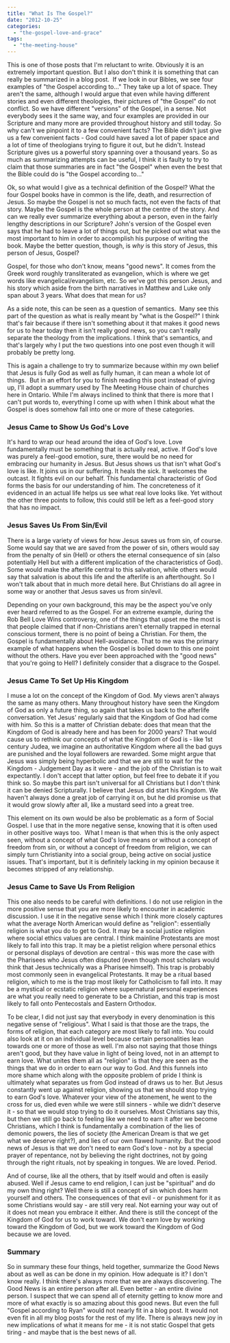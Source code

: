```yaml
---
title: "What Is The Gospel?"
date: "2012-10-25"
categories: 
  - "the-gospel-love-and-grace"
tags: 
  - "the-meeting-house"
---
```


This is one of those posts that I'm reluctant to write. Obviously it is an extremely important question. But I also don't think it is something that can really be summarized in a blog post.  If we look in our Bibles, we see four examples of "the Gospel according to..." They take up a lot of space. They aren't the same, although I would argue that even while having different stories and even different theologies, their pictures of "the Gospel" do not conflict. So we have different "versions" of the Gospel, in a sense. Not everybody sees it the same way, and four examples are provided in our Scripture and many more are provided throughout history and still today. So why can't we pinpoint it to a few convenient facts? The Bible didn't just give us a few convenient facts - God could have saved a lot of paper space and a lot of time of theologians trying to figure it out, but he didn't. Instead Scripture gives us a powerful story spanning over a thousand years. So as much as summarizing attempts can be useful, I think it is faulty to try to claim that those summaries are in fact "the Gospel" when even the best that the Bible could do is "the Gospel according to..."

Ok, so what would I give as a technical definition of the Gospel? What the four Gospel books have in common is the life, death, and resurrection of Jesus. So maybe the Gospel is not so much facts, not even the facts of that story. Maybe the Gospel is the whole person at the centre of the story. And can we really ever summarize everything about a person, even in the fairly lengthy descriptions in our Scripture? John's version of the Gospel even says that he had to leave a lot of things out, but he picked out what was the most important to him in order to accomplish his purpose of writing the book. Maybe the better question, though, is <em>why</em> is this story of Jesus, this person of Jesus, Gospel?

<!--more-->

Gospel, for those who don't know, means "good news". It comes from the Greek word roughly transliterated as evangelion, which is where we get words like evangelical/evangelism, etc. So we've got this person Jesus, and his story which aside from the birth narratives in Matthew and Luke only span about 3 years. What does that mean for us?

As a side note, this can be seen as a question of semantics.  Many see this part of the question as what is really meant by "what is the Gospel?" I think that's fair because if there isn't something about it that makes it good news for us to hear today then it isn't really good news, so you can't really separate the theology from the implications. I think that's semantics, and that's largely why I put the two questions into one post even though it will probably be pretty long.

This is again a challenge to try to summarize because within my own belief that Jesus is fully God as well as fully human, it can mean a whole lot of things.  But in an effort for you to finish reading this post instead of giving up, I'll adopt a summary used by The Meeting House chain of churches here in Ontario. While I'm always inclined to think that there is more that I can't put words to, everything I come up with when I think about what the Gospel is does somehow fall into one or more of these categories.

### Jesus Came to Show Us God's Love

It's hard to wrap our head around the idea of God's love. Love fundamentally must be something that is actually real, active. If God's love was purely a feel-good emotion, sure, there would be no need for embracing our humanity in Jesus. But Jesus shows us that isn't what God's love is like. It joins us in our suffering. It heals the sick. It welcomes the outcast. It fights evil on our behalf. This fundamental characteristic of God forms the basis for our understanding of him. The concreteness of it evidenced in an actual life helps us see what real love looks like. Yet without the other three points to follow, this could still be left as a feel-good story that has no impact.

### Jesus Saves Us From Sin/Evil

There is a large variety of views for how Jesus saves us from sin, of course. Some would say that we are saved from the power of sin, others would say from the penalty of sin (Hell) or others the eternal consequence of sin (also potentially Hell but with a different implication of the characteristics of God). Some would make the afterlife central to this salvation, while others would say that salvation is about this life and the afterlife is an afterthought. So I won't talk about that in much more detail here. But Christians do all agree in some way or another that Jesus saves us from sin/evil.

Depending on your own background, this may be the aspect you've only ever heard referred to as the Gospel. For an extreme example, during the Rob Bell Love Wins controversy, one of the things that upset me the most is that people claimed that if non-Christians aren't eternally trapped in eternal conscious torment, there is no point of being a Christian. For them, the Gospel is fundamentally about Hell-avoidance. That to me was the primary example of what happens when the Gospel is boiled down to this one point without the others. Have you ever been approached with the "good news" that you're going to Hell? I definitely consider that a disgrace to the Gospel.

### Jesus Came To Set Up His Kingdom

I muse a lot on the concept of the Kingdom of God. My views aren't always the same as many others. Many throughout history have seen the Kingdom of God as only a future thing, so again that takes us back to the afterlife conversation. Yet Jesus' regularly said that the Kingdom of God had come with him. So this is a matter of Christian debate: does that mean that the Kingdom of God is already here and has been for 2000 years? That would cause us to rethink our concepts of what the Kingdom of God is - like 1st century Judea, we imagine an authoritative Kingdom where all the bad guys are punished and the loyal followers are rewarded. Some might argue that Jesus was simply being hyperbolic and that we are still to wait for the Kingdom - Judgement Day as it were - and the job of the Christian is to wait expectantly. I don't accept that latter option, but feel free to debate it if you think so. So maybe this part isn't universal for all Christians but I don't think it can be denied Scripturally. I believe that Jesus did start his Kingdom. We haven't always done a great job of carrying it on, but he did promise us that it would grow slowly after all, like a mustard seed into a great tree.

This element on its own would be also be problematic as a form of Social Gospel. I use that in the more negative sense, knowing that it is often used in other positive ways too.  What I mean is that when this is the only aspect seen, without a concept of what God's love means or without a concept of freedom from sin, or without a concept of freedom from religion, we can simply turn Christianity into a social group, being active on social justice issues. That's important, but it is definitely lacking in my opinion because it becomes stripped of any relationship.

### Jesus Came to Save Us From Religion

This one also needs to be careful with definitions. I do not use religion in the more positive sense that you are more likely to encounter in academic discussion. I use it in the negative sense which I think more closely captures what the average North American would define as "religion": essentially religion is what you do to get to God. It may be a social justice religion where social ethics values are central. I think mainline Protestants are most likely to fall into this trap. It may be a pietist religion where personal ethics or personal displays of devotion are central - this was more the case with the Pharisees who Jesus often disputed (even though most scholars would think that Jesus technically was a Pharisee himself). This trap is probably most commonly seen in evangelical Protestants. It may be a ritual based religion, which to me is the trap most likely for Catholicism to fall into. It may be a mystical or ecstatic religion where supernatural personal experiences are what you really need to generate to be a Christian, and this trap is most likely to fall onto Pentecostals and Eastern Orthodox.

To be clear, I did not just say that everybody in every denomination is this negative sense of "religious". What I said is that those are the traps, the forms of religion, that each category are most likely to fall into. You could also look at it on an individual level because certain personalities lean towards one or more of those as well. I'm also not saying that those things aren't good, but they have value in light of being loved, not in an attempt to earn love. What unites them all as "religion" is that they are seen as the things that we do in order to earn our way to God. And this funnels into more shame which along with the opposite problem of pride I think is ultimately what separates us from God instead of draws us to her. But Jesus constantly went up against religion, showing us that we should stop trying to earn God's love. Whatever your view of the atonement, he went to the cross for us, died even while we were still sinners - while we didn't deserve it - so that we would stop trying to do it ourselves. Most Christians say this, but then we still go back to feeling like we need to earn it after we become Christians, which I think is fundamentally a combination of the lies of demonic powers, the lies of society (the American Dream is that we get what we deserve right?), and lies of our own flawed humanity. But the good news of Jesus is that we don't need to earn God's love - not by a special prayer of repentance, not by believing the right doctrines, not by going through the right rituals, not by speaking in tongues. We are loved. Period.

And of course, like all the others, that by itself would and often is easily abused. Well if Jesus came to end religion, I can just be "spiritual" and do my own thing right? Well there is still a concept of sin which does harm yourself and others. The consequences of that evil - or punishment for it as some Christians would say - are still very real. Not earning your way out of it does not mean you embrace it either. And there is still the concept of the Kingdom of God for us to work toward. We don't earn love by working toward the Kingdom of God, but we work toward the Kingdom of God because we are loved.

### Summary

So in summary these four things, held together, summarize the Good News about as well as can be done in my opinion. How adequate is it? I don't know really. I think there's always more that we are always discovering. The Good News is an entire person after all. Even better - an entire divine person. I suspect that we can spend all of eternity getting to know more and more of what exactly is so amazing about this good news. But even the full "Gospel according to Ryan" would not nearly fit in a blog post. It would not even fit in all my blog posts for the rest of my life. There is always new joy in new implications of what it means for me - it is not static Gospel that gets tiring - and maybe that is the best news of all.
